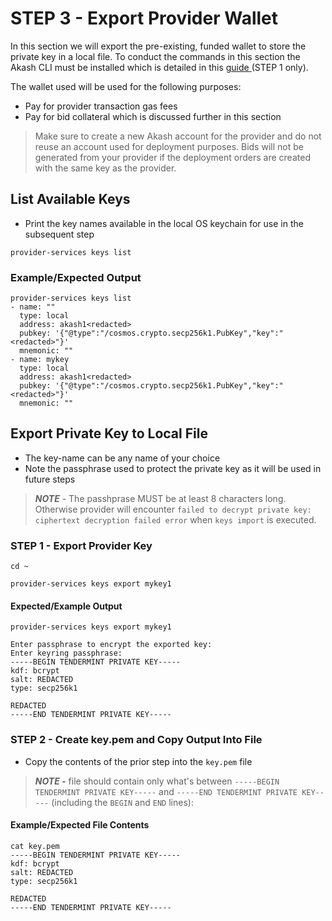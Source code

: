 # STEP 3 - Export Provider Wallet

In this section we will export the pre-existing, funded wallet to store the private key in a local file.  To conduct the commands in this section the Akash CLI must be installed which is detailed in this [guide ](../../../other-resources/experimental/mainnet4-upgrade-docs/detailed-steps/)(STEP 1 only).

The wallet used will be used for the following purposes:

* Pay for provider transaction gas fees
* Pay for bid collateral which is discussed further in this section

> Make sure to create a new Akash account for the provider and do not reuse an account used for deployment purposes.  Bids will not be generated from your provider if the deployment orders are created with the same key as the provider.

## List Available Keys

* Print the key names available in the local OS keychain for use in the subsequent step

```
provider-services keys list
```

### Example/Expected Output

```
provider-services keys list
- name: ""
  type: local
  address: akash1<redacted>
  pubkey: '{"@type":"/cosmos.crypto.secp256k1.PubKey","key":"<redacted>"}'
  mnemonic: ""
- name: mykey
  type: local
  address: akash1<redacted>
  pubkey: '{"@type":"/cosmos.crypto.secp256k1.PubKey","key":"<redacted>"}'
  mnemonic: ""
```

## **Export Private Key to Local File**

* The key-name can be any name of your choice
* Note the passphrase used to protect the private key as it will be used in future steps

> _**NOTE**_ - The passhprase MUST be at least 8 characters long. Otherwise provider will encounter `failed to decrypt private key: ciphertext decryption failed error` when `keys import` is executed.

### STEP 1 - Export Provider Key

```
cd ~

provider-services keys export mykey1
```

#### Expected/Example Output

```
provider-services keys export mykey1

Enter passphrase to encrypt the exported key:                          
Enter keyring passphrase:                                              
-----BEGIN TENDERMINT PRIVATE KEY-----
kdf: bcrypt
salt: REDACTED
type: secp256k1

REDACTED
-----END TENDERMINT PRIVATE KEY-----
```

### &#x20;STEP 2 - Create key.pem and Copy Output Into File

* Copy the contents of the prior step into the `key.pem` file

> _**NOTE -**_ file should contain only what's between `-----BEGIN TENDERMINT PRIVATE KEY-----` and  `-----END TENDERMINT PRIVATE KEY-----` (including the `BEGIN` and `END` lines):

#### Example/Expected File Contents

```
cat key.pem
-----BEGIN TENDERMINT PRIVATE KEY-----
kdf: bcrypt
salt: REDACTED
type: secp256k1

REDACTED
-----END TENDERMINT PRIVATE KEY-----
```

